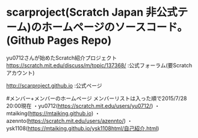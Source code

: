 
# scarproject(Scratch Japan 非公式テーム)のホームページのソースコード。(Github Pages Repo)

yu0712さんが始めたScratch紹介プロジェクト
https://scratch.mit.edu/discuss/m/topic/137368/
:公式フォーラム(要Scratchアカウント)

http://scarproject.github.io
:公式ページ

#メンバー+メンバーのホームページ
メンバーリストは入った順で2015/7/28 20:00現在
・yu0712(https://scratch.mit.edu/users/yu0712/)
・mtaiking(https://mtaiking.github.io)
・azennto(https://scratch.mit.edu/users/azennto/)
・ysk1108(https://mtaiking.github.io/ysk1108html/自己紹介.html)
